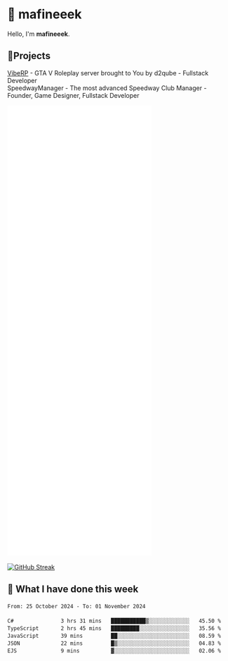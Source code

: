 # 👋 mafineeek
Hello, I'm **mafineeek**.

## 📝Projects

[VibeRP](https://v-rp.pl) - GTA V Roleplay server brought to You by d2qube - Fullstack Developer<br/>
SpeedwayManager - The most advanced Speedway Club Manager - Founder, Game Designer, Fullstack Developer


![](./github-metrics.svg)

[![GitHub Streak](https://streak-stats.demolab.com/?user=mafineeek)](https://git.io/streak-stats)

## 📰 What I have done this week
<!--START_SECTION:waka-->

```txt
From: 25 October 2024 - To: 01 November 2024

C#               3 hrs 31 mins   ███████████▒░░░░░░░░░░░░░   45.50 %
TypeScript       2 hrs 45 mins   █████████░░░░░░░░░░░░░░░░   35.56 %
JavaScript       39 mins         ██░░░░░░░░░░░░░░░░░░░░░░░   08.59 %
JSON             22 mins         █▒░░░░░░░░░░░░░░░░░░░░░░░   04.83 %
EJS              9 mins          ▓░░░░░░░░░░░░░░░░░░░░░░░░   02.06 %
```

<!--END_SECTION:waka-->
